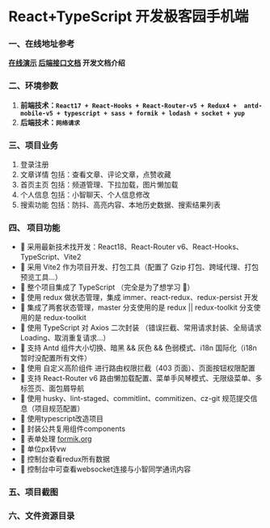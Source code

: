 # React+TypeScript 开发极客园手机端

### 一、在线地址参考

**[在线演示](http://geek.itheima.net/)       [后端接口文档](http://geek.itheima.net/api.html)        开发文档介绍**

### 二、环境参数

1. **前端技术：`React17 + React-Hooks + React-Router-v5 + Redux4 +  antd-mobile-v5 + typescript + sass + formik + lodash + socket + yup`**
2. **后端技术：`网络请求`**

### 三、项目业务

1. 登录注册
2. 文章详情    包括：查看文章、评论文章，点赞收藏
3. 首页主页    包括：频道管理、下拉加载，图片懒加载
4. 个人信息    包括：小智聊天、个人信息修改
5. 搜索功能    包括：防抖、高亮内容、本地历史数据、搜索结果列表

### 四、 项目功能

- 🚀 采用最新技术找开发：React18、React-Router v6、React-Hooks、TypeScript、Vite2
- 🚀 采用 Vite2 作为项目开发、打包工具（配置了 Gzip 打包、跨域代理、打包预览工具…）
- 🚀 整个项目集成了 TypeScript （完全是为了想学习 🤣）
- 🚀 使用 redux 做状态管理，集成 immer、react-redux、redux-persist 开发
- 🚀 集成了两套状态管理，master 分支使用的是 redux || redux-toolkit 分支使用的是 redux-toolkit
- 🚀 使用 TypeScript 对 Axios 二次封装 （错误拦截、常用请求封装、全局请求 Loading、取消重复请求…）
- 🚀 支持 Antd 组件大小切换、暗黑 && 灰色 && 色弱模式、i18n 国际化（i18n 暂时没配置所有文件）
- 🚀 使用 自定义高阶组件 进行路由权限拦截（403 页面）、页面按钮权限配置
- 🚀 支持 React-Router v6 路由懒加载配置、菜单手风琴模式、无限级菜单、多标签页、面包屑导航
- 🚀 使用 husky、lint-staged、commitlint、commitizen、cz-git 规范提交信息（项目规范配置）
- 🚀 使用typescript改造项目
- 🚀 封装公共复用组件components
- 🚀 表单处理 [formik.org](https://formik.org/)
- 🚀 单位px转vw
- 🚀 控制台查看redux所有数据
- 🚀 控制台中可查看websocket连接与小智同学通讯内容

### 五、项目截图

### 六、文件资源目录
